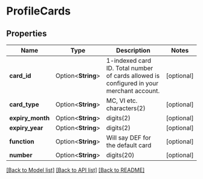 # ProfileCards

## Properties

Name | Type | Description | Notes
------------ | ------------- | ------------- | -------------
**card_id** | Option<**String**> | 1-indexed card ID. Total number of cards allowed is configured in your merchant account. | [optional]
**card_type** | Option<**String**> | MC, VI etc. characters(2) | [optional]
**expiry_month** | Option<**String**> | digits(2) | [optional]
**expiry_year** | Option<**String**> | digits(2) | [optional]
**function** | Option<**String**> | Will say DEF for the default card | [optional]
**number** | Option<**String**> | digits(20) | [optional]

[[Back to Model list]](../README.md#documentation-for-models) [[Back to API list]](../README.md#documentation-for-api-endpoints) [[Back to README]](../README.md)


